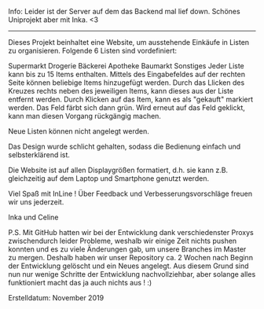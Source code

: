 Info: Leider ist der Server auf dem das Backend mal lief down. Schönes Uniprojekt aber mit Inka. <3



______
Dieses Projekt beinhaltet eine Website, um ausstehende Einkäufe in Listen zu organisieren. Folgende 6 Listen sind vordefiniert:

Supermarkt
Drogerie
Bäckerei
Apotheke
Baumarkt
Sonstiges
Jeder Liste kann bis zu 15 Items enthalten. Mittels des Eingabefeldes auf der rechten Seite können beliebige Items hinzugefügt werden. Durch das Llicken des Kreuzes rechts neben des jeweiligen Items, kann dieses aus der Liste entfernt werden. Durch Klicken auf das Item, kann es als "gekauft" markiert werden. Das Feld färbt sich dann grün. Wird erneut auf das Feld geklickt, kann man diesen Vorgang rückgängig machen.

Neue Listen können nicht angelegt werden.

Das Design wurde schlicht gehalten, sodass die Bedienung einfach und selbsterklärend ist.

Die Website ist auf allen Displaygrößen formatiert, d.h. sie kann z.B. gleichzeitig auf dem Laptop und Smartphone genutzt werden.

Viel Spaß mit InLine ! Über Feedback und Verbesserungsvorschläge freuen wir uns jederzeit.

Inka und Celine


P.S. Mit GitHub hatten wir bei der Entwicklung dank verschiedenster Proxys zwischendurch leider Probleme, weshalb wir einige Zeit nichts pushen konnten und es zu viele Änderungen gab, um unsere Branches im Master zu mergen. Deshalb haben wir unser Repository ca. 2 Wochen nach Beginn der Entwicklung gelöscht und ein Neues angelegt. Aus diesem Grund sind nun nur wenige Schritte der Entwicklung nachvollziehbar, aber solange alles funktioniert macht das ja auch nichts aus ! :)


Erstelldatum: November 2019
